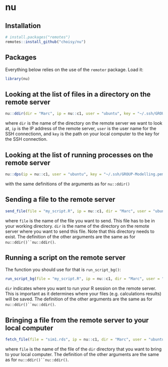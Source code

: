 
<!-- README.md is generated from README.Rmd. Please edit that file -->

# nu

<!-- badges: start -->

<!-- badges: end -->

## Installation

``` r
# install.packages("remotes")
remotes::install_github("choisy/nu")
```

## Packages

Everything below relies on the use of the `remoter` package. Load it:

``` r
library(nu)
```

## Looking at the list of files in a directory on the remote server

``` r
nu::ddir(dir = "Marc", ip = nu::c1, user = "ubuntu", key = "~/.ssh/GROUP-Modelling.pem")
```

where `dir` is the name of the directory on the remote server we want to
look at, `ip` is the IP address of the remote server, `user` is the user
name for the SSH connectionn, and `key` is the path on your local
computer to the key for the SSH connection.

## Looking at the list of running processes on the remote server

``` r
nu::dps(ip = nu::c1, user = "ubuntu", key = "~/.ssh/GROUP-Modelling.pem")
```

with the same definitions of the arguments as for `nu::ddir()`

## Sending a file to the remote server

``` r
send_file(file = "my_script.R", ip = nu::c1, dir = "Marc", user = "ubuntu", key = "~/.ssh/GROUP-Modelling.pem")
```

where `file` is the name of the file you want to send. This file has to
be in your working directory. `dir` is the name of the directory on the
remote server where you want to send this file. Note that this directory
needs to exist. The definition of the other arguments are the same as
for `nu::ddir()``nu::ddir()`.

## Running a script on the remote server

The function you should use for that is `run_script_bg()`:

``` r
run_script_bg(file = "my_script.R", ip = nu::c1, dir = "Marc", user = "ubuntu", key = "~/.ssh/GROUP-Modelling.pem")
```

`dir` indicates where you want to run your R session on the remote
server. This is important as it determines where your files
(e.g. calculations results) will be saved. The definition of the other
arguments are the same as for `nu::ddir()``nu::ddir()`.

## Bringing a file from the remote server to your local computer

``` r
fetch_file(file = "sim1.rds", ip = nu::c1, dir = "Marc", user = "ubuntu", key = "~/.ssh/GROUP-Modelling.pem")
```

where `file` is the name of the file of the `dir` directory that you
want to bring to your local computer. The definition of the other
arguments are the same as for `nu::ddir()``nu::ddir()`.
